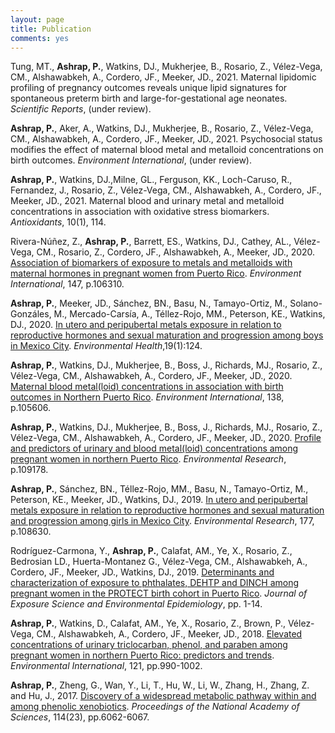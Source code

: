 ```yaml
---
layout: page
title: Publication
comments: yes
---
```

Tung, MT., **Ashrap, P.**, Watkins, DJ., Mukherjee, B., Rosario, Z., Vélez-Vega, CM., Alshawabkeh, A., Cordero, JF., Meeker, JD., 2021. Maternal lipidomic profiling of pregnancy outcomes reveals unique lipid signatures for spontaneous preterm birth and large-for-gestational age neonates. *Scientific Reports*, (under review).

**Ashrap, P.**, Aker, A., Watkins, DJ., Mukherjee, B., Rosario, Z., Vélez-Vega, CM., Alshawabkeh, A., Cordero, JF., Meeker, JD., 2021. Psychosocial status modifies the effect of maternal blood metal and metalloid concentrations on birth outcomes. *Environment International*, (under review).

**Ashrap, P.**, Watkins, DJ.,Milne, GL., Ferguson, KK., Loch-Caruso, R., Fernandez, J., Rosario, Z., Vélez-Vega, CM., Alshawabkeh, A., Cordero, JF., Meeker, JD., 2021. Maternal blood and urinary metal and metalloid concentrations in association with oxidative stress biomarkers. *Antioxidants*, 10(1), 114.

Rivera-Núñez, Z., **Ashrap, P.**, Barrett, ES., Watkins, DJ., Cathey, AL., Vélez-Vega, CM., Rosario, Z., Cordero, JF., Alshawabkeh, A., Meeker, JD., 2020. [Association of biomarkers of exposure to metals and metalloids with maternal hormones in pregnant women from Puerto Rico](https://www.sciencedirect.com/science/article/pii/S0160412020322650). *Environment International*, 147, p.106310.

**Ashrap, P.**, Meeker, JD., Sánchez, BN., Basu, N., Tamayo-Ortiz, M., Solano-Gonzáles, M., Mercado-Carsía, A., Téllez-Rojo, MM., Peterson, KE., Watkins, DJ., 2020. [In utero and peripubertal metals exposure in relation to reproductive hormones and sexual maturation and progression among boys in Mexico City](https://ehjournal.biomedcentral.com/articles/10.1186/s12940-020-00672-0). *Environmental Health*,19(1):124.

**Ashrap, P.**, Watkins, DJ., Mukherjee, B., Boss, J., Richards, MJ., Rosario, Z., Vélez-Vega, CM., Alshawabkeh, A., Cordero, JF., Meeker, JD., 2020. [Maternal blood metal(loid) concentrations in association with birth outcomes in Northern Puerto Rico](https://doi.org/10.1016/j.envint.2020.105606). *Environment International*, 138, p.105606.

**Ashrap, P.**, Watkins, DJ., Mukherjee, B., Boss, J., Richards, MJ., Rosario, Z., Vélez-Vega, CM., Alshawabkeh, A., Cordero, JF., Meeker, JD., 2020. [Profile and predictors of urinary and blood metal(loid) concentrations among pregnant women in northern Puerto Rico](https://doi.org/10.1016/j.envres.2020.109178). *Environmental Research*, p.109178.

**Ashrap, P.**, Sánchez, BN., Téllez-Rojo, MM., Basu, N., Tamayo-Ortiz, M., Peterson, KE., Meeker, JD., Watkins, DJ., 2019. [In utero and peripubertal metals exposure in relation to reproductive hormones and sexual maturation and progression among girls in Mexico City](https://doi.org/10.1016/j.envres.2019.108630). *Environmental Research*, 177, p.108630.

Rodríguez-Carmona, Y., **Ashrap, P.**, Calafat, AM., Ye, X., Rosario, Z., Bedrosian LD., Huerta-Montanez G., Vélez-Vega, CM., Alshawabkeh, A., Cordero, JF., Meeker, JD., Watkins, DJ., 2019. [Determinants and characterization of exposure to phthalates, DEHTP and DINCH among pregnant women in the PROTECT birth cohort in Puerto Rico](https://doi.org/10.1038/s41370-019-0168-8). *Journal of Exposure Science and Environmental Epidemiology*, pp. 1-14.

**Ashrap, P.**, Watkins, D., Calafat, AM., Ye, X., Rosario, Z., Brown, P., Vélez-Vega, CM., Alshawabkeh, A., Cordero, JF., Meeker, JD., 2018. [Elevated concentrations of urinary triclocarban, phenol, and paraben among pregnant women in northern Puerto Rico: predictors and trends](https://doi.org/10.1016/j.envint.2018.08.020). *Environmental International*, 121, pp.990-1002. 

**Ashrap, P.**, Zheng, G., Wan, Y., Li, T., Hu, W., Li, W., Zhang, H., Zhang, Z. and Hu, J., 2017. [Discovery of a widespread metabolic pathway within and among phenolic xenobiotics](https://doi.org/10.1073/pnas.1700558114). *Proceedings of the National Academy of Sciences*, 114(23), pp.6062-6067. 

